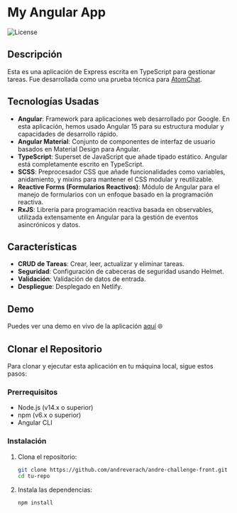 # My Angular App

![License](https://img.shields.io/badge/license-MIT-blue.svg)

## Descripción

Esta es una aplicación de Express escrita en TypeScript para gestionar tareas. Fue desarrollada como una prueba técnica para [AtomChat](https://atomchat.io/).

## Tecnologías Usadas


- **Angular**: Framework para aplicaciones web desarrollado por Google. En esta aplicación, hemos usado Angular 15 para su estructura modular y capacidades de desarrollo rápido.
- **Angular Material**: Conjunto de componentes de interfaz de usuario basados en Material Design para Angular.
- **TypeScript**: Superset de JavaScript que añade tipado estático. Angular está completamente escrito en TypeScript.
- **SCSS**: Preprocesador CSS que añade funcionalidades como variables, anidamiento, y mixins para mantener el CSS modular y reutilizable.
- **Reactive Forms (Formularios Reactivos)**: Módulo de Angular para el manejo de formularios con un enfoque basado en la programación reactiva.
- **RxJS**: Librería para programación reactiva basada en observables, utilizada extensamente en Angular para la gestión de eventos asincrónicos y datos.

## Características

- **CRUD de Tareas**: Crear, leer, actualizar y eliminar tareas.
- **Seguridad**: Configuración de cabeceras de seguridad usando Helmet.
- **Validación**: Validación de datos de entrada.
- **Despliegue**: Desplegado en Netlify.

## Demo

Puedes ver una demo en vivo de la aplicación [aquí](https://andre-challenge-front.netlify.app/auth/login) 🌐

## Clonar el Repositorio

Para clonar y ejecutar esta aplicación en tu máquina local, sigue estos pasos:

### Prerrequisitos

- Node.js (v14.x o superior)
- npm (v6.x o superior)
- Angular CLI 

### Instalación

1. Clona el repositorio:

   ```sh
   git clone https://github.com/andreverach/andre-challenge-front.git
   cd tu-repo

1. Instala las dependencias:

   ```sh
   npm install
